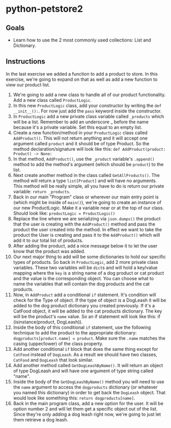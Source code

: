 # python-petstore2

## Goals
- Learn how to use the 2 most commonly used collections: List and Dictionary.

## Instructions
In the last exercise we added a function to add a product to store. In this exercise, we're going to expand on that as well as add a new function to view our product list.

1. We're going to add a new class to handle all of our product functionality. Add a new class called `ProductLogic`.
1. In this new `ProductLogic` class, add your constructor by writing the `def __init__():`. For now just add the `pass` keyword inside the constructor.
1. In `ProductLogic` add a new private class variable called `_products` which will be a list. Remember to add an underscore _ before the name because it's a private variable. Set this equal to an empty list.
1. Create a new function/method in your `ProductLogic` class called `AddProduct()`. This will not return anything and it will accept one argument called `product` and it should be of type Product. So the method declaration/signature will look like this: `def AddProduct(product: Product) -> None:`
1. In that method, `AddProduct()`, use the `_product` variable's `.append()` method to add the method's argument (which should be `product`) to the list.
1. Next create another method in the class called `GetAllProducts()`. The method will return a type `list[Product]` and will have no arguments. This method will be really simple, all you have to do is return our private variable: `return _products`.
1. Back in our main "Program" class or wherever our main entry point is (which might be inside of `main()`), we're going to create an instance of our new ProductLogic. Make it a variable near or at the top of our class. Should look like:  `productLogic = ProductLogic()`
1. Replace the line where we are serializing via `json.dumps()` the product that the user is creating with the `AddProduct()` method and pass the product the user created into the method. In effect we want to take the product the User is creating and pass it to the `AddProduct()` which will add it to our total list of products.
1. After adding the product, add a nice message below it to let the user know that the product was added.
1. Our next major thing to add will be some dictionaries to hold our specific types of products. So back in `ProductLogic`, add 2 more private class variables. These two variables will be `dict`s and will hold a key/value mapping where the `key` is a string name of a dog product or cat product and the value is the corresponding object. You can choose what to name the variables that will contain the dog products and the cat products.
1. Now, in `AddProduct` add a conditional `if` statement. It's condition will check for the Type of object. If the type of object is a DogLeash it will be added to the dog product dictionary you created previously. If it's a CatFood object, it will be added to the cat products dictionary. The key will be the product's `name` value. So an if statement will look like this: if (isinstance(product, DogLeash)).
1. Inside the body of this conditional `if` statement, use the following technique to add the product to the appropriate dictionary: `dogproducts[product.name] = product`. Make sure the `.name` matches the casing (upper/lower) of the class property.
1. Add another conditional `if` block that does the same thing except for `CatFood` instead of `DogLeash`. As a result we should have two classes, `CatFood` and `DogLeash` that look similar.
1. Add another method called `GetDogLeashByName()`. It will return an object of type DogLeash and will have one argument of type string called "name".
1. Inside the body of the `GetDogLeashByName()` method you will need to use the `name` argument to access the `dogproducts` dictionary (or whatever you named this dictionary) in order to get back the `DogLeash` object. That would look like something this: `return dogproducts[name]`.
1. Back in the main program class, add a new option for the user. It will be option number 2 and will let them get a specific object out of the list. Since they're only adding a dog leash right now, we're going to just let them retrieve a dog leash.